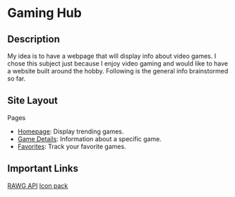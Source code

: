 # Gaming Hub

## Description
My idea is to have a webpage that will display info about video games. I chose this subject just because I enjoy video gaming and would like to have a website built around the hobby. Following is the general info brainstormed so far.

## Site Layout
Pages
- [Homepage](https://tristan-galloway.github.io/game-scope/): Display trending games.
- [Game Details](https://tristan-galloway.github.io/game-scope/details.html): Information about a specific game.
- [Favorites](https://tristan-galloway.github.io/game-scope/favorite.html): Track your favorite games.

## Important Links
[RAWG API](https://rawg.io/apidocs)
[Icon pack](https://www.iconfinder.com/search?q=&family=accent-duo-tone-icons)